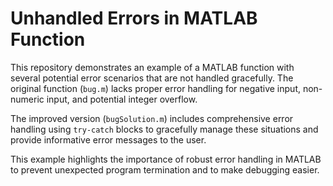 # Unhandled Errors in MATLAB Function

This repository demonstrates an example of a MATLAB function with several potential error scenarios that are not handled gracefully.  The original function (`bug.m`) lacks proper error handling for negative input, non-numeric input, and potential integer overflow.

The improved version (`bugSolution.m`) includes comprehensive error handling using `try-catch` blocks to gracefully manage these situations and provide informative error messages to the user.

This example highlights the importance of robust error handling in MATLAB to prevent unexpected program termination and to make debugging easier.